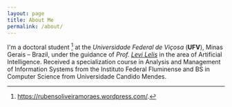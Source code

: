 ```yaml
---
layout: page
title: About Me
permalink: /about/
---
```

I'm a doctoral student [^1] at the *Universidade Federal de Viçosa* (**UFV**), Minas Gerais – Brazil, under the guidance of *Prof. [Levi Lelis](http://www.dpi.ufv.br/~lelis/index.html)* in the area of Artificial Intelligence. Received a specialization course in Analysis and Management of Information Systems from the Instituto Federal Fluminense and BS in Computer Science from Universidade Candido Mendes.






[^1]:https://rubensoliveiramoraes.wordpress.com/.
